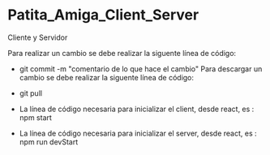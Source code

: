 # Patita_Amiga_Client_Server
Cliente y Servidor

Para realizar un cambio se debe realizar la siguente línea de código: 
  - git commit -m "comentario de lo que hace el cambio"
Para descargar un cambio se debe realizar la siguente línea de código: 
  - git pull

 - La línea de código necesaria para inicializar el client, desde react, es : npm start
 - La línea de código necesaria para inicializar el server, desde react, es : npm run devStart 
